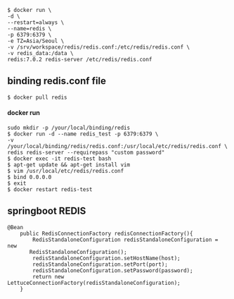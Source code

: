     $ docker run \
    -d \
    --restart=always \
    --name=redis \
    -p 6379:6379 \
    -e TZ=Asia/Seoul \
    -v /srv/workspace/redis/redis.conf:/etc/redis/redis.conf \
    -v redis_data:/data \
    redis:7.0.2 redis-server /etc/redis/redis.conf
    
## binding redis.conf file
    $ docker pull redis
#### docker run 
    sudo mkdir -p /your/local/binding/redis
    $ docker run -d --name redis_test -p 6379:6379 \
    -v /your/local/binding/redis/redis.conf:/usr/local/etc/redis/redis.conf \
    redis redis-server --requirepass "custom password"
    $ docker exec -it redis-test bash
    $ apt-get update && apt-get install vim
    $ vim /usr/local/etc/redis/redis.conf
    $ bind 0.0.0.0
    $ exit
    $ docker restart redis-test
    
## springboot REDIS
```
@Bean
    public RedisConnectionFactory redisConnectionFactory(){
        RedisStandaloneConfiguration redisStandaloneConfiguration = new         
       RedisStandaloneConfiguration();
        redisStandaloneConfiguration.setHostName(host);
        redisStandaloneConfiguration.setPort(port);
        redisStandaloneConfiguration.setPassword(password);
        return new LettuceConnectionFactory(redisStandaloneConfiguration);
    }
```
